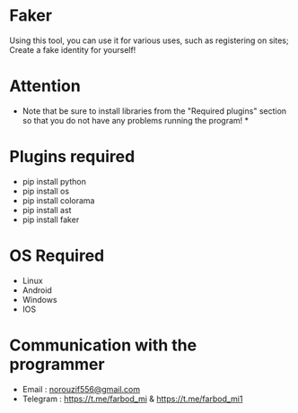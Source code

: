 # Faker
Using this tool, you can use it for various uses, such as registering on sites; Create a fake identity for yourself!

# Attention
* Note that be sure to install libraries from the "Required plugins" section so that you do not have any problems running the program! *

# Plugins required
- pip install python
- pip install os
- pip install colorama
- pip install ast
- pip install faker

# OS Required
- Linux
- Android
- Windows
- IOS

# Communication with the programmer
- Email : norouzif556@gmail.com
- Telegram : https://t.me/farbod_mi & https://t.me/farbod_mi1
